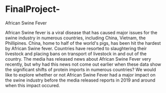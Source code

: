# FinalProject-
African Swine Fever

African Swine fever is a viral disease that has caused major issues for the swine industry in numerous countries, including China, Vietnam, the Phillipines. China, home to half of the world's pigs, has been hit the hardest by African Swine fever. Countries have resorted to slaughtering their livestock and placing bans on transport of livestock in and out of the country. The media has released news about African Swine Fever very recently, but why had this news not come out earlier when these data show the significant shifts of protein imports in numerous countries? We would like to explore whether or not African Swine Fever had a major impact on the swine industry before the media released reports in 2019 and around when this impact occured. 
